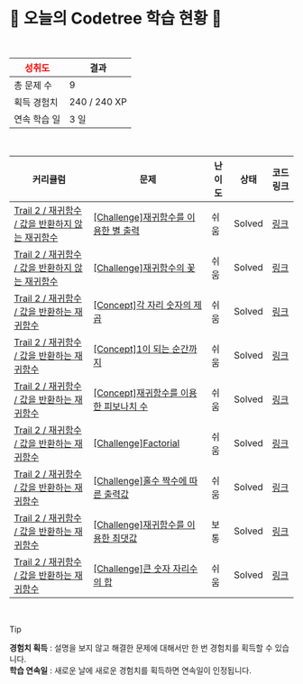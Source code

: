 # 🌲 오늘의 Codetree 학습 현황 🌲

<br />

| <span style="color:red;display:block;text-align:center;"> **성취도**</span> | 결과 |
|---|---|
| 총 문제 수 | 9 |
| 획득 경험치 | 240 / 240 XP |
| 연속 학습 일 | 3 일 |

<br />

|커리큘럼|문제|난이도|상태|코드 링크|
|---|---|---|---|---|
|[Trail 2 / 재귀함수 / 값을 반환하지 않는 재귀함수](https://https://en.codetree.ai/trail-info/novice-mid/)|[[Challenge]재귀함수를 이용한 별 출력](https://https://en.codetree.ai/trails/complete/curated-cards/challenge-star-output-with-recursive-function/)|쉬움|Solved|[링크](https://github.com/Siabel/codetree-TILs/blob/main/250114/%EC%9E%AC%EA%B7%80%ED%95%A8%EC%88%98%EB%A5%BC%20%EC%9D%B4%EC%9A%A9%ED%95%9C%20%EB%B3%84%20%EC%B6%9C%EB%A0%A5/star-output-with-recursive-function.cpp)|
|[Trail 2 / 재귀함수 / 값을 반환하지 않는 재귀함수](https://https://en.codetree.ai/trail-info/novice-mid/)|[[Challenge]재귀함수의 꽃](https://https://en.codetree.ai/trails/complete/curated-cards/challenge-the-flower-of-the-recursive-function/)|쉬움|Solved|[링크](https://github.com/Siabel/codetree-TILs/blob/main/250114/%EC%9E%AC%EA%B7%80%ED%95%A8%EC%88%98%EC%9D%98%20%EA%BD%83/the-flower-of-the-recursive-function.cpp)|
|[Trail 2 / 재귀함수 / 값을 반환하는 재귀함수](https://https://en.codetree.ai/trail-info/novice-mid/)|[[Concept]각 자리 숫자의 제곱](https://https://en.codetree.ai/trails/complete/curated-cards/intro-square-of-each-digit/)|쉬움|Solved|[링크](https://github.com/Siabel/codetree-TILs/blob/main/250114/%EA%B0%81%20%EC%9E%90%EB%A6%AC%20%EC%88%AB%EC%9E%90%EC%9D%98%20%EC%A0%9C%EA%B3%B1/square-of-each-digit.cpp)|
|[Trail 2 / 재귀함수 / 값을 반환하는 재귀함수](https://https://en.codetree.ai/trail-info/novice-mid/)|[[Concept]1이 되는 순간까지](https://https://en.codetree.ai/trails/complete/curated-cards/intro-until-the-moment-I-reach-one/)|쉬움|Solved|[링크](https://github.com/Siabel/codetree-TILs/blob/main/250114/1%EC%9D%B4%20%EB%90%98%EB%8A%94%20%EC%88%9C%EA%B0%84%EA%B9%8C%EC%A7%80/until-the-moment-I-reach-one.cpp)|
|[Trail 2 / 재귀함수 / 값을 반환하는 재귀함수](https://https://en.codetree.ai/trail-info/novice-mid/)|[[Concept]재귀함수를 이용한 피보나치 수](https://https://en.codetree.ai/trails/complete/curated-cards/intro-fibonacci-using-recursive-function/)|쉬움|Solved|[링크](https://github.com/Siabel/codetree-TILs/blob/main/250114/%EC%9E%AC%EA%B7%80%ED%95%A8%EC%88%98%EB%A5%BC%20%EC%9D%B4%EC%9A%A9%ED%95%9C%20%ED%94%BC%EB%B3%B4%EB%82%98%EC%B9%98%20%EC%88%98/fibonacci-using-recursive-function.cpp)|
|[Trail 2 / 재귀함수 / 값을 반환하는 재귀함수](https://https://en.codetree.ai/trail-info/novice-mid/)|[[Challenge]Factorial](https://https://en.codetree.ai/trails/complete/curated-cards/challenge-factorial/)|쉬움|Solved|[링크](https://github.com/Siabel/codetree-TILs/blob/main/250114/Factorial/factorial.cpp)|
|[Trail 2 / 재귀함수 / 값을 반환하는 재귀함수](https://https://en.codetree.ai/trail-info/novice-mid/)|[[Challenge]홀수 짝수에 따른 출력값](https://https://en.codetree.ai/trails/complete/curated-cards/challenge-output-value-based-on-odd-even-numbers/)|쉬움|Solved|[링크](https://github.com/Siabel/codetree-TILs/blob/main/250114/%ED%99%80%EC%88%98%20%EC%A7%9D%EC%88%98%EC%97%90%20%EB%94%B0%EB%A5%B8%20%EC%B6%9C%EB%A0%A5%EA%B0%92/output-value-based-on-odd-even-numbers.cpp)|
|[Trail 2 / 재귀함수 / 값을 반환하는 재귀함수](https://https://en.codetree.ai/trail-info/novice-mid/)|[[Challenge]재귀함수를 이용한 최댓값](https://https://en.codetree.ai/trails/complete/curated-cards/challenge-maximum-value-with-recursive-function/)|보통|Solved|[링크](https://github.com/Siabel/codetree-TILs/blob/main/250114/%EC%9E%AC%EA%B7%80%ED%95%A8%EC%88%98%EB%A5%BC%20%EC%9D%B4%EC%9A%A9%ED%95%9C%20%EC%B5%9C%EB%8C%93%EA%B0%92/maximum-value-with-recursive-function.cpp)|
|[Trail 2 / 재귀함수 / 값을 반환하는 재귀함수](https://https://en.codetree.ai/trail-info/novice-mid/)|[[Challenge]큰 숫자 자리수의 합](https://https://en.codetree.ai/trails/complete/curated-cards/challenge-sum-of-large-numeric-digits/)|쉬움|Solved|[링크](https://github.com/Siabel/codetree-TILs/blob/main/250114/%ED%81%B0%20%EC%88%AB%EC%9E%90%20%EC%9E%90%EB%A6%AC%EC%88%98%EC%9D%98%20%ED%95%A9/sum-of-large-numeric-digits.cpp)|


<br />

> [!TIP]
> **경험치 획득** : 설명을 보지 않고 해결한 문제에 대해서만 한 번 경험치를 획득할 수 있습니다.  
> **학습 연속일** : 새로운 날에 새로운 경험치를 획득하면 연속일이 인정됩니다.

